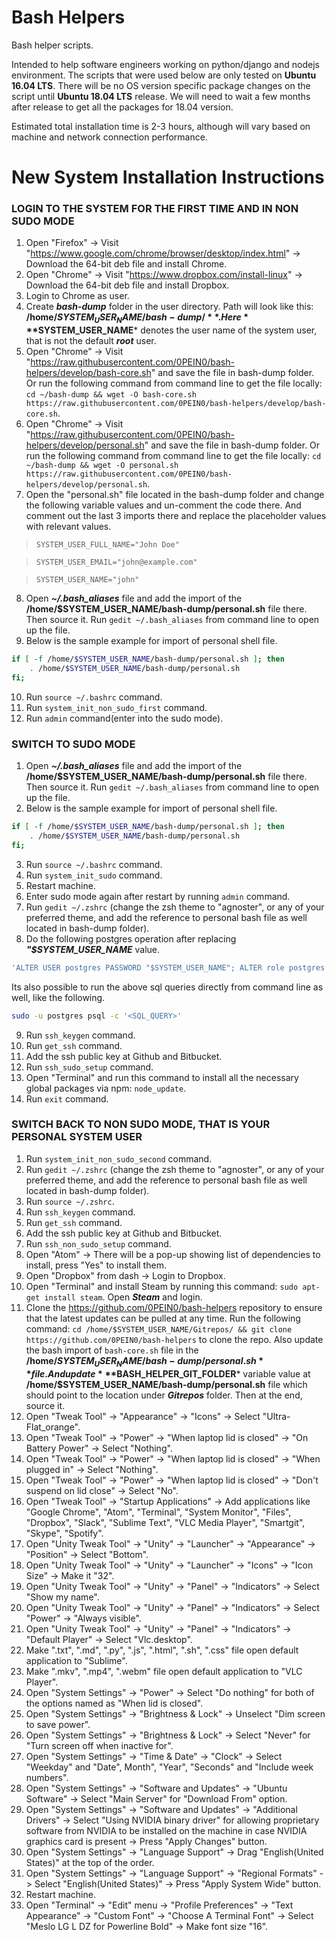 # Bash Helpers
Bash helper scripts.

Intended to help software engineers working on python/django and nodejs environment. The scripts that were used below are only tested on **Ubuntu 16.04 LTS**. There will be no OS version specific package changes on the script until **Ubuntu 18.04 LTS** release. We will need to wait a few months after release to get all the packages for 18.04 version.

Estimated total installation time is 2-3 hours, although will vary based on machine and network connection performance.

# New System Installation Instructions

### LOGIN TO THE SYSTEM FOR THE FIRST TIME AND IN NON SUDO MODE
1. Open "Firefox" -> Visit "https://www.google.com/chrome/browser/desktop/index.html" -> Download the 64-bit deb file and install Chrome.
2. Open "Chrome" -> Visit "https://www.dropbox.com/install-linux" -> Download the 64-bit deb file and install Dropbox.
3. Login to Chrome as user.
4. Create ***bash-dump*** folder in the user directory. Path will look like this: **/home/$SYSTEM_USER_NAME/bash-dump/**. Here ***$SYSTEM_USER_NAME*** denotes the user name of the system user, that is not the default ***root*** user.
5. Open "Chrome" -> Visit "https://raw.githubusercontent.com/0PEIN0/bash-helpers/develop/bash-core.sh" and save the file in bash-dump folder. Or run the following command from command line to get the file locally: `cd ~/bash-dump && wget -O bash-core.sh https://raw.githubusercontent.com/0PEIN0/bash-helpers/develop/bash-core.sh`.
6. Open "Chrome" -> Visit "https://raw.githubusercontent.com/0PEIN0/bash-helpers/develop/personal.sh" and save the file in bash-dump folder. Or run the following command from command line to get the file locally: `cd ~/bash-dump && wget -O personal.sh https://raw.githubusercontent.com/0PEIN0/bash-helpers/develop/personal.sh`.
7. Open the "personal.sh" file located in the bash-dump folder and change the following variable values and un-comment the code there. And comment out the last 3 imports there and replace the placeholder values with relevant values.

>`SYSTEM_USER_FULL_NAME="John Doe"`

>`SYSTEM_USER_EMAIL="john@example.com"`

>`SYSTEM_USER_NAME="john"`

8. Open ***~/.bash_aliases*** file and add the import of the **/home/$SYSTEM_USER_NAME/bash-dump/personal.sh** file there. Then source it. Run `gedit ~/.bash_aliases` from command line to open up the file.
9. Below is the sample example for import of personal shell file.
```bash
if [ -f /home/$SYSTEM_USER_NAME/bash-dump/personal.sh ]; then
    . /home/$SYSTEM_USER_NAME/bash-dump/personal.sh
fi;
```
10. Run `source ~/.bashrc` command.
11. Run `system_init_non_sudo_first` command.
12. Run `admin` command(enter into the sudo mode).

### SWITCH TO SUDO MODE
1. Open ***~/.bash_aliases*** file and add the import of the **/home/$SYSTEM_USER_NAME/bash-dump/personal.sh** file there. Then source it. Run `gedit ~/.bash_aliases` from command line to open up the file.
2. Below is the sample example for import of personal shell file.
```bash
if [ -f /home/$SYSTEM_USER_NAME/bash-dump/personal.sh ]; then
    . /home/$SYSTEM_USER_NAME/bash-dump/personal.sh
fi;
```
3. Run `source ~/.bashrc` command.
4. Run `system_init_sudo` command.
5. Restart machine.
6. Enter sudo mode again after restart by running `admin` command.
7. Run `gedit ~/.zshrc` (change the zsh theme to "agnoster", or any of your preferred theme, and add the reference to personal bash file as well located in bash-dump folder).
8. Do the following postgres operation after replacing ***"$SYSTEM_USER_NAME*** value.
```sql
'ALTER USER postgres PASSWORD "$SYSTEM_USER_NAME"; ALTER role postgres PASSWORD "$SYSTEM_USER_NAME"; CREATE ROLE $SYSTEM_USER_NAME LOGIN PASSWORD "$SYSTEM_USER_NAME";CREATE USER $SYSTEM_USER_NAME WITH PASSWORD "$SYSTEM_USER_NAME"; alter ROLE $SYSTEM_USER_NAME LOGIN PASSWORD "$SYSTEM_USER_NAME";alter USER $SYSTEM_USER_NAME WITH PASSWORD "$SYSTEM_USER_NAME";ALTER ROLE $SYSTEM_USER_NAME SET client_encoding TO "utf8"; ALTER ROLE $SYSTEM_USER_NAME SET default_transaction_isolation TO "read committed" ;ALTER ROLE $SYSTEM_USER_NAME SET timezone TO "UTC";alter role $SYSTEM_USER_NAME superuser;CREATE EXTENSION postgis;CREATE EXTENSION postgis_topology;CREATE EXTENSION postgis_sfcgal;CREATE EXTENSION fuzzystrmatch;CREATE EXTENSION address_standardizer;CREATE EXTENSION address_standardizer_data_us;CREATE EXTENSION postgis_tiger_geocoder;'
```
Its also possible to run the above sql queries directly from command line as well, like the following.
```bash
sudo -u postgres psql -c '<SQL_QUERY>'
```
9. Run `ssh_keygen` command.
10. Run `get_ssh` command.
11. Add the ssh public key at Github and Bitbucket.
12. Run `ssh_sudo_setup` command.
13. Open "Terminal" and run this command to install all the necessary global packages via npm: `node_update`.
14. Run `exit` command.

### SWITCH BACK TO NON SUDO MODE, THAT IS YOUR PERSONAL SYSTEM USER
1. Run `system_init_non_sudo_second` command.
2. Run `gedit ~/.zshrc` (change the zsh theme to "agnoster", or any of your preferred theme, and add the reference to personal bash file as well located in bash-dump folder).
3. Run `source ~/.zshrc`.
4. Run `ssh_keygen` command.
5. Run `get_ssh` command.
6. Add the ssh public key at Github and Bitbucket.
7. Run `ssh_non_sudo_setup` command.
8. Open "Atom" -> There will be a pop-up showing list of dependencies to install, press "Yes" to install them.
9. Open "Dropbox" from dash -> Login to Dropbox.
10. Open "Terminal" and install Steam by running this command: `sudo apt-get install steam`. Open ***Steam*** and login.
11. Clone the https://github.com/0PEIN0/bash-helpers repository to ensure that the latest updates can be pulled at any time. Run the following command: `cd /home/$SYSTEM_USER_NAME/Gitrepos/ && git clone https://github.com/0PEIN0/bash-helpers` to clone the repo. Also update the bash import of `bash-core.sh` file in the **/home/$SYSTEM_USER_NAME/bash-dump/personal.sh** file. And update ***$BASH_HELPER_GIT_FOLDER*** variable value at **/home/$SYSTEM_USER_NAME/bash-dump/personal.sh** file which should point to the location under ***Gitrepos*** folder. Then at the end, source it.
12. Open "Tweak Tool" -> "Appearance" -> "Icons" -> Select "Ultra-Flat_orange".
13. Open "Tweak Tool" -> "Power" -> "When laptop lid is closed" -> "On Battery Power" -> Select "Nothing".
14. Open "Tweak Tool" -> "Power" -> "When laptop lid is closed" -> "When plugged in" -> Select "Nothing".
15. Open "Tweak Tool" -> "Power" -> "When laptop lid is closed" -> "Don't suspend on lid close" -> Select "No".
16.  Open "Tweak Tool" -> "Startup Applications" -> Add applications like "Google Chrome", "Atom", "Terminal", "System Monitor", "Files", "Dropbox", "Slack", "Sublime Text", "VLC Media Player", "Smartgit", "Skype", "Spotify".
17. Open "Unity Tweak Tool" -> "Unity" -> "Launcher" -> "Appearance" -> "Position" -> Select "Bottom".
18. Open "Unity Tweak Tool" -> "Unity" -> "Launcher" -> "Icons" -> "Icon Size" -> Make it "32".
19. Open "Unity Tweak Tool" -> "Unity" -> "Panel" -> "Indicators" -> Select "Show my name".
20. Open "Unity Tweak Tool" -> "Unity" -> "Panel" -> "Indicators" -> Select "Power" -> "Always visible".
21. Open "Unity Tweak Tool" -> "Unity" -> "Panel" -> "Indicators" -> "Default Player" -> Select "Vlc.desktop".
22. Make ".txt", ".md", ".py", ".js", ".html", ".sh", ".css" file open default application to "Sublime".
23. Make ".mkv", ".mp4", ".webm" file open default application to "VLC Player".
24. Open "System Settings" -> "Power" -> Select "Do nothing" for both of the options named as "When lid is closed".
25. Open "System Settings" -> "Brightness & Lock" -> Unselect "Dim screen to save power".
26. Open "System Settings" -> "Brightness & Lock" -> Select "Never" for "Turn screen off when inactive for".
27. Open "System Settings" -> "Time & Date" -> "Clock" -> Select "Weekday" and "Date", Month", "Year", "Seconds" and "Include week numbers".
28. Open "System Settings" -> "Software and Updates" -> "Ubuntu Software" -> Select "Main Server" for "Download From" option.
29. Open "System Settings" -> "Software and Updates" -> "Additional Drivers" -> Select "Using NVIDIA binary driver" for allowing proprietary software from NVIDIA to be installed on the machine in case NVIDIA graphics card is present -> Press "Apply Changes" button.
30. Open "System Settings" -> "Language Support" -> Drag "English(United States)" at the top of the order.
31. Open "System Settings" -> "Language Support" -> "Regional Formats" -> Select "English(United States)" -> Press "Apply System Wide" button.
32. Restart machine.
33. Open "Terminal" -> "Edit" menu -> "Profile Preferences" -> "Text Appearance" -> "Custom Font" -> "Choose A Terminal Font" -> Select "Meslo LG L DZ for Powerline Bold" -> Make font size "16".
